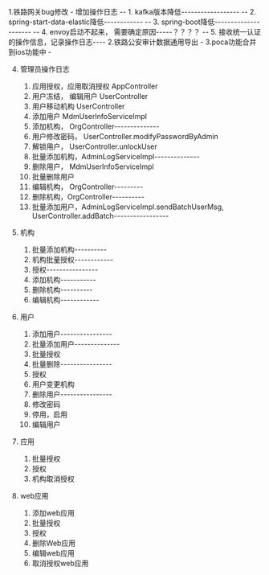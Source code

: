 1.铁路网关bug修改
	-	增加操作日志
	--  1. kafka版本降低------------------
	--  2. spring-start-data-elastic降低------------
	--  3. spring-boot降低---------------------
	--  4. envoy启动不起来， 需要确定原因-----？？？？
	--  5. 接收统一认证的操作信息，记录操作日志----
2.铁路公安审计数据通用导出
	- 
3.poca功能合并到ios功能中
	- 
	
4. 管理员操作日志
	1. 应用授权，应用取消授权 AppController
	2. 用户冻结， 编辑用户 UserController
	3. 用户移动机构 UserController
	4. 添加用户 MdmUserInfoServiceImpl
	5. 添加机构， OrgController--------------
	6. 用户修改密码， UserController.modifyPasswordByAdmin
	7. 解锁用户， UserController.unlockUser
	8. 批量添加机构，AdminLogServiceImpl--------------
	9. 删除用户， MdmUserInfoServiceImpl
	10. 批量删除用户
	11. 编辑机构， OrgController---------
	12. 删除机构，OrgController----------
	13. 批量添加用户，AdminLogServiceImpl.sendBatchUserMsg, UserController.addBatch-----------------

5. 机构
	1. 批量添加机构----------
	2. 机构批量授权------------
	3. 授权----------------
	4. 添加机构-----------
	5. 删除机构----------
	6. 编辑机构------------
6. 用户
	1. 添加用户----------------
	2. 批量添加用户--------------
	3. 批量授权
	4. 批量删除----------------
	5. 授权
	6. 用户变更机构
	7. 删除用户----------------
	8. 修改密码
	9. 停用，启用
	10. 编辑用户
7. 应用
	1. 批量授权
	2. 授权
	3. 机构取消授权
8. web应用
	1. 添加web应用
	2. 批量授权
	3. 授权
	4. 删除Web应用
	5. 编辑web应用
	6. 取消授权web应用